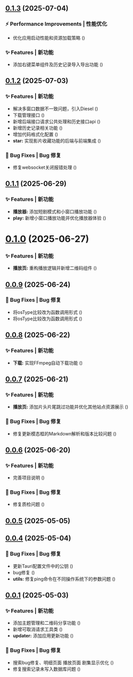 ## [0.1.3](https://github.com/fangcongyang/vop/compare/v0.1.2...v0.1.3) (2025-07-04)


### ⚡ Performance Improvements | 性能优化

* 优化应用启动性能和资源加载策略 ([](https://github.com/fangcongyang/vop/commit/c837886))


### ✨ Features | 新功能

* 添加右键菜单组件及历史记录导入导出功能 ([](https://github.com/fangcongyang/vop/commit/d7a9ea0))



## [0.1.2](https://github.com/fangcongyang/vop/compare/0.1.2...v0.1.2) (2025-07-03)


### ✨ Features | 新功能

* 解决多窗口数据不一致问题，引入Diesel ([](https://github.com/fangcongyang/vop/commit/eb45cb3))
* 下载管理接口 ([](https://github.com/fangcongyang/vop/commit/20c1e7f))
* 新增后端接口请求公共处理和历史接口api ([](https://github.com/fangcongyang/vop/commit/da96752))
* 新增历史记录相关功能 ([](https://github.com/fangcongyang/vop/commit/5846589))
* 增加代码格式化配置 ([](https://github.com/fangcongyang/vop/commit/c800c68))
* **star:** 实现影片收藏功能的后端与前端集成 ([](https://github.com/fangcongyang/vop/commit/98ea182))


### 🐛 Bug Fixes | Bug 修复

* 修复websocket关闭报错处理 ([](https://github.com/fangcongyang/vop/commit/35c98bc))



## [0.1.1](https://github.com/fangcongyang/vop/compare/0.1.1...v0.1.1) (2025-06-29)


### ✨ Features | 新功能

* **播放器:** 添加短剧模式和小窗口播放功能 ([](https://github.com/fangcongyang/vop/commit/0321a8c))
* **play:** 新增小窗口播放功能并优化播放器体验 ([](https://github.com/fangcongyang/vop/commit/bf470ae))



# [0.1.0](https://github.com/fangcongyang/vop/compare/0.1.0...v0.1.0) (2025-06-27)


### ✨ Features | 新功能

* **播放页:** 重构播放逻辑并新增二维码组件 ([](https://github.com/fangcongyang/vop/commit/61fc8df))



## [0.0.9](https://github.com/fangcongyang/vop/compare/0.0.9...v0.0.9) (2025-06-24)


### 🐛 Bug Fixes | Bug 修复

* 将osType比较改为函数调用形式 ([](https://github.com/fangcongyang/vop/commit/24adb73))
* 将osType比较改为函数调用形式 ([](https://github.com/fangcongyang/vop/commit/4273e02))



## [0.0.8](https://github.com/fangcongyang/vop/compare/0.0.8...v0.0.8) (2025-06-22)


### ✨ Features | 新功能

* **下载:** 实现FFmpeg自动下载功能 ([](https://github.com/fangcongyang/vop/commit/de0b216))



## [0.0.7](https://github.com/fangcongyang/vop/compare/0.0.7...v0.0.7) (2025-06-21)


### ✨ Features | 新功能

* **播放页:** 添加片头片尾跳过功能并优化其他站点资源展示 ([](https://github.com/fangcongyang/vop/commit/e397544))


### 🐛 Bug Fixes | Bug 修复

* 修复更新模态框的Markdown解析和版本比较问题 ([](https://github.com/fangcongyang/vop/commit/f236fd5))



## [0.0.6](https://github.com/fangcongyang/vop/compare/0.0.6...v0.0.6) (2025-06-20)


### ✨ Features | 新功能

* 完善项目说明 ([](https://github.com/fangcongyang/vop/commit/6c7388b))


### 🐛 Bug Fixes | Bug 修复

* 修复质检问题 ([](https://github.com/fangcongyang/vop/commit/8be6737))



## [0.0.5](https://github.com/fangcongyang/vop/compare/0.0.5...v0.0.5) (2025-05-05)



## [0.0.4](https://github.com/fangcongyang/vop/compare/0.0.4...v0.0.4) (2025-05-04)


### 🐛 Bug Fixes | Bug 修复

* 更新Tauri配置文件中的公钥 ([](https://github.com/fangcongyang/vop/commit/650a477))
* bug修复 ([](https://github.com/fangcongyang/vop/commit/c373179))
* **utils:** 修复ping命令在不同操作系统下的参数问题 ([](https://github.com/fangcongyang/vop/commit/c00d332))



## [0.0.1](https://github.com/fangcongyang/vop/compare/0.0.1...v0.0.1) (2025-05-03)


### ✨ Features | 新功能

* 添加主题管理和二维码分享功能 ([](https://github.com/fangcongyang/vop/commit/3b41bc1))
* 新增可取消请求工具类 ([](https://github.com/fangcongyang/vop/commit/f1a3709))
* **updater:** 添加应用更新功能 ([](https://github.com/fangcongyang/vop/commit/d5e5e0e))


### 🐛 Bug Fixes | Bug 修复

* 搜索bug修复、明细页面 播放页面 剧集显示优化 ([](https://github.com/fangcongyang/vop/commit/c42f3d9))
* 修复搜索记录未写入数据库问题 ([](https://github.com/fangcongyang/vop/commit/d4c77ac))



